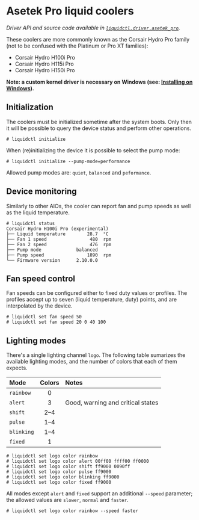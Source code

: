 # Asetek Pro liquid coolers
_Driver API and source code available in [`liquidctl.driver.asetek_pro`](../liquidctl/driver/asetek_pro.py)._

These coolers are more commonly known as the Corsair Hydro Pro family (not to
be confused with the Platinum or Pro XT families):

- Corsair Hydro H100i Pro
- Corsair Hydro H115i Pro
- Corsair Hydro H150i Pro

**Note: a custom kernel driver is necessary on Windows (see: [Installing on
Windows](../README.md#installing-on-windows)).**

## Initialization

The coolers must be initialized sometime after the system boots.  Only then it
will be possible to query the device status and perform other operations.

```
# liquidctl initialize
```

When (re)initializing the device it is possible to select the pump mode:

```
# liquidctl initialize --pump-mode=performance
```

Allowed pump modes are: `quiet`, `balanced` and `peformance`.

## Device monitoring

Similarly to other AIOs, the cooler can report fan and pump speeds as well as
the liquid temperature.

```
# liquidctl status
Corsair Hydro H100i Pro (experimental)
├── Liquid temperature        28.7  °C
├── Fan 1 speed                480  rpm
├── Fan 2 speed                476  rpm
├── Pump mode             balanced  
├── Pump speed                1890  rpm
└── Firmware version      2.10.0.0  
```

## Fan speed control

Fan speeds can be configured either to fixed duty values or profiles.  The
profiles accept up to seven (liquid temperature, duty) points, and are
interpolated by the device.

```
# liquidctl set fan speed 50
# liquidctl set fan speed 20 0 40 100
```

## Lighting modes

There's a single lighting channel `logo`.  The following table sumarizes the
available lighting modes, and the number of colors that each of them expects.

| Mode | Colors | Notes |
| :-- | :--: | :-- |
| `rainbow` | 0 ||
| `alert` | 3 | Good, warning and critical states |
| `shift` | 2–4 ||
| `pulse` | 1–4 ||
| `blinking` | 1–4 ||
| `fixed` | 1 ||

```
# liquidctl set logo color rainbow
# liquidctl set logo color alert 00ff00 ffff00 ff0000
# liquidctl set logo color shift ff9000 0090ff
# liquidctl set logo color pulse ff9000
# liquidctl set logo color blinking ff9000
# liquidctl set logo color fixed ff9000
```

All modes except `alert` and `fixed` support an additional `--speed` parameter;
the allowed values are `slower`, `normal` and `faster`.

```
# liquidctl set logo color rainbow --speed faster
```
